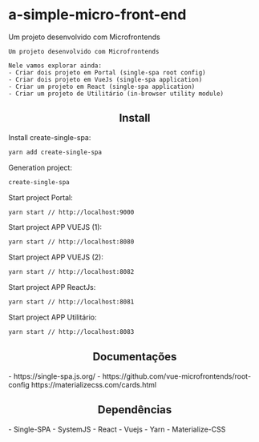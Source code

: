 # a-simple-micro-front-end
Um projeto desenvolvido com Microfrontends

```
Um projeto desenvolvido com Microfrontends

Nele vamos explorar ainda:
- Criar dois projeto em Portal (single-spa root config)
- Criar dois projeto em VueJs (single-spa application)
- Criar um projeto em React (single-spa application)
- Criar um projeto de Utilitário (in-browser utility module)
```

<h2 align="center">Install</h2>

Install create-single-spa:
```bash
yarn add create-single-spa
```

Generation project:
```bash
create-single-spa
```

Start project Portal:
```bash
yarn start // http://localhost:9000
```

Start project APP VUEJS (1):
```bash
yarn start // http://localhost:8080
```

Start project APP VUEJS (2):
```bash
yarn start // http://localhost:8082
```

Start project APP ReactJs:
```bash
yarn start // http://localhost:8081
```

Start project APP Utilitário:
```bash
yarn start // http://localhost:8083
```

<h2 align="center">Documentações</h2>
- https://single-spa.js.org/
- https://github.com/vue-microfrontends/root-config
https://materializecss.com/cards.html

<h2 align="center">Dependências</h2>
- Single-SPA
- SystemJS
- React
- Vuejs
- Yarn
- Materialize-CSS
